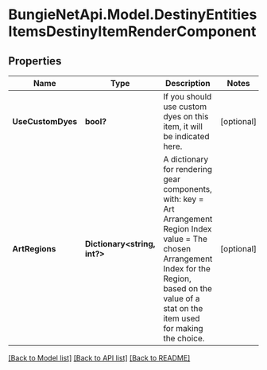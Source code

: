 # BungieNetApi.Model.DestinyEntitiesItemsDestinyItemRenderComponent
## Properties

Name | Type | Description | Notes
------------ | ------------- | ------------- | -------------
**UseCustomDyes** | **bool?** | If you should use custom dyes on this item, it will be indicated here. | [optional] 
**ArtRegions** | **Dictionary<string, int?>** | A dictionary for rendering gear components, with:  key &#x3D; Art Arrangement Region Index  value &#x3D; The chosen Arrangement Index for the Region, based on the value of a stat on the item used for making the choice. | [optional] 

[[Back to Model list]](../README.md#documentation-for-models) [[Back to API list]](../README.md#documentation-for-api-endpoints) [[Back to README]](../README.md)


